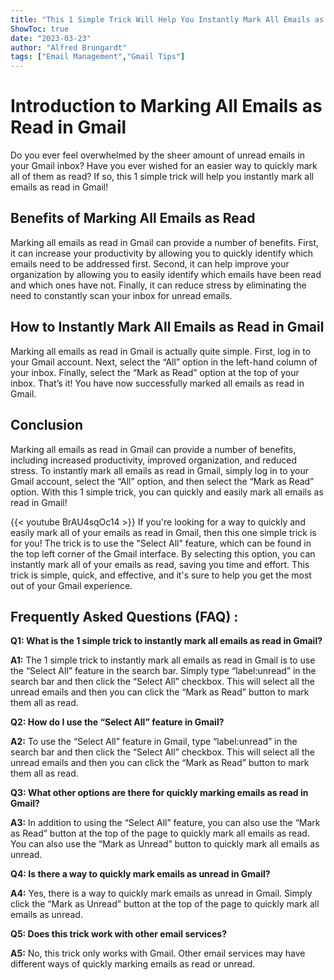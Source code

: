 ```yaml
---
title: "This 1 Simple Trick Will Help You Instantly Mark All Emails as Read in Gmail!"
ShowToc: true 
date: "2023-03-23"
author: "Alfred Brungardt" 
tags: ["Email Management","Gmail Tips"]
---
```

# Introduction to Marking All Emails as Read in Gmail
Do you ever feel overwhelmed by the sheer amount of unread emails in your Gmail inbox? Have you ever wished for an easier way to quickly mark all of them as read? If so, this 1 simple trick will help you instantly mark all emails as read in Gmail! 

## Benefits of Marking All Emails as Read
Marking all emails as read in Gmail can provide a number of benefits. First, it can increase your productivity by allowing you to quickly identify which emails need to be addressed first. Second, it can help improve your organization by allowing you to easily identify which emails have been read and which ones have not. Finally, it can reduce stress by eliminating the need to constantly scan your inbox for unread emails. 

## How to Instantly Mark All Emails as Read in Gmail
Marking all emails as read in Gmail is actually quite simple. First, log in to your Gmail account. Next, select the “All” option in the left-hand column of your inbox. Finally, select the “Mark as Read” option at the top of your inbox. That’s it! You have now successfully marked all emails as read in Gmail. 

## Conclusion
Marking all emails as read in Gmail can provide a number of benefits, including increased productivity, improved organization, and reduced stress. To instantly mark all emails as read in Gmail, simply log in to your Gmail account, select the “All” option, and then select the “Mark as Read” option. With this 1 simple trick, you can quickly and easily mark all emails as read in Gmail!

{{< youtube BrAU4sqOc14 >}} 
If you're looking for a way to quickly and easily mark all of your emails as read in Gmail, then this one simple trick is for you! The trick is to use the "Select All" feature, which can be found in the top left corner of the Gmail interface. By selecting this option, you can instantly mark all of your emails as read, saving you time and effort. This trick is simple, quick, and effective, and it's sure to help you get the most out of your Gmail experience.

## Frequently Asked Questions (FAQ) :
**Q1: What is the 1 simple trick to instantly mark all emails as read in Gmail?**

**A1:** The 1 simple trick to instantly mark all emails as read in Gmail is to use the “Select All” feature in the search bar. Simply type “label:unread” in the search bar and then click the “Select All” checkbox. This will select all the unread emails and then you can click the “Mark as Read” button to mark them all as read.

**Q2: How do I use the “Select All” feature in Gmail?**

**A2:** To use the “Select All” feature in Gmail, type “label:unread” in the search bar and then click the “Select All” checkbox. This will select all the unread emails and then you can click the “Mark as Read” button to mark them all as read.

**Q3: What other options are there for quickly marking emails as read in Gmail?**

**A3:** In addition to using the “Select All” feature, you can also use the “Mark as Read” button at the top of the page to quickly mark all emails as read. You can also use the “Mark as Unread” button to quickly mark all emails as unread.

**Q4: Is there a way to quickly mark emails as unread in Gmail?**

**A4:** Yes, there is a way to quickly mark emails as unread in Gmail. Simply click the “Mark as Unread” button at the top of the page to quickly mark all emails as unread.

**Q5: Does this trick work with other email services?**

**A5:** No, this trick only works with Gmail. Other email services may have different ways of quickly marking emails as read or unread.





